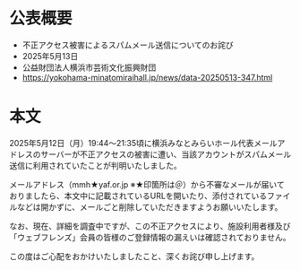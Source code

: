 # 公表概要
- 不正アクセス被害によるスパムメール送信についてのお詫び
- 2025年5月13日
- 公益財団法人横浜市芸術文化振興財団
- https://yokohama-minatomiraihall.jp/news/data-20250513-347.html

# 本文
2025年5月12日（月）19:44～21:35頃に横浜みなとみらいホール代表メールアドレスのサーバーが不正アクセスの被害に遭い、当該アカウントがスパムメール送信に利用されていたことが判明いたしました。

メールアドレス（mmh★yaf.or.jp ※★印箇所は＠）から不審なメールが届いておりましたら、本文中に記載されているURLを開いたり、添付されているファイルなどは開かずに、メールごと削除していただきますようお願いいたします。

 なお、現在、詳細を調査中ですが、この不正アクセスにより、施設利用者様及び「ウェブフレンズ」会員の皆様のご登録情報の漏えいは確認されておりません。

この度はご心配をおかけいたしましたこと、深くお詫び申し上げます。
